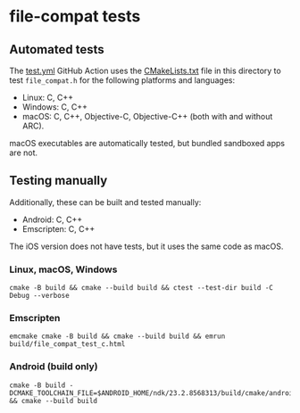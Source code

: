# file-compat tests

## Automated tests

The [test.yml](../.github/workflows/test.yml) GitHub Action uses the [CMakeLists.txt](CMakeLists.txt) file in this directory to test `file_compat.h` for the following platforms and languages:

* Linux: C, C++
* Windows: C, C++
* macOS: C, C++, Objective-C, Objective-C++ (both with and without ARC).

macOS executables are automatically tested, but bundled sandboxed apps are not.

## Testing manually

Additionally, these can be built and tested manually:
* Android: C, C++
* Emscripten: C, C++

The iOS version does not have tests, but it uses the same code as macOS.

### Linux, macOS, Windows
```
cmake -B build && cmake --build build && ctest --test-dir build -C Debug --verbose
```

### Emscripten

```
emcmake cmake -B build && cmake --build build && emrun build/file_compat_test_c.html
```

### Android (build only)

```
cmake -B build -DCMAKE_TOOLCHAIN_FILE=$ANDROID_HOME/ndk/23.2.8568313/build/cmake/android.toolchain.cmake && cmake --build build
```
